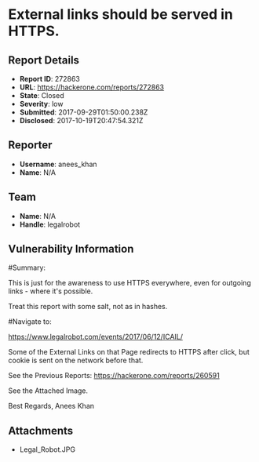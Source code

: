 # External links should be served in HTTPS.

## Report Details
- **Report ID**: 272863
- **URL**: https://hackerone.com/reports/272863
- **State**: Closed
- **Severity**: low
- **Submitted**: 2017-09-29T01:50:00.238Z
- **Disclosed**: 2017-10-19T20:47:54.321Z

## Reporter
- **Username**: anees_khan
- **Name**: N/A

## Team
- **Name**: N/A
- **Handle**: legalrobot

## Vulnerability Information
#Summary:

This is just for the awareness to use HTTPS everywhere, even for outgoing links - where it's possible.

Treat this report with some salt, not as in hashes.

#Navigate to:

https://www.legalrobot.com/events/2017/06/12/ICAIL/

Some of the External Links on that Page redirects to HTTPS after click, but cookie is sent on the network before that.

See the Previous Reports:
https://hackerone.com/reports/260591

See the Attached Image.

Best Regards,
Anees Khan

## Attachments
- Legal_Robot.JPG
